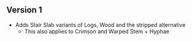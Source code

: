 ## Version 1
* Adds Stair Slab variants of Logs, Wood and the stripped alternative
  * This also applies to Crimson and Warped Stem + Hyphae